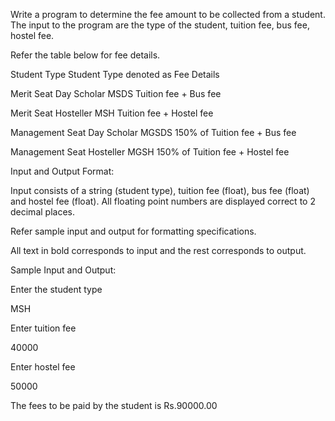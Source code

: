 Write a program to determine the fee amount to be collected from a student. The input to the program are the type of the student, tuition fee, bus fee, hostel fee.

Refer the table below for fee details.

Student Type                  Student Type denoted as         Fee Details

Merit Seat Day Scholar                MSDS                 Tuition fee + Bus fee

Merit Seat Hosteller                  MSH                  Tuition fee + Hostel fee

Management Seat Day Scholar           MGSDS               150% of Tuition fee + Bus fee

Management Seat Hosteller             MGSH                150% of Tuition fee + Hostel fee

 
Input and Output Format:

Input consists of a string (student type), tuition fee (float), bus fee (float) and hostel fee (float). All floating point numbers are displayed correct to 2 decimal places.

Refer sample input and output for formatting specifications.

All text in bold corresponds to input and the rest corresponds to output.

Sample Input and Output:

Enter the student type

MSH

Enter tuition fee

40000

Enter hostel fee

50000

The fees to be paid by the student is Rs.90000.00
